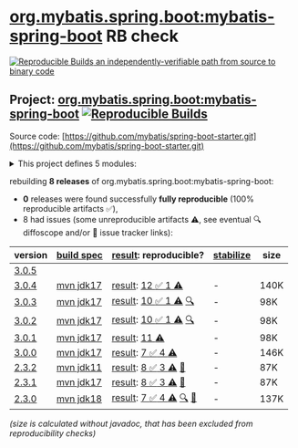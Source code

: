 [org.mybatis.spring.boot:mybatis-spring-boot](https://central.sonatype.com/artifact/org.mybatis.spring.boot/mybatis-spring-boot/versions) RB check
=======

[![Reproducible Builds](https://reproducible-builds.org/images/logos/rb.svg) an independently-verifiable path from source to binary code](https://reproducible-builds.org/)

## Project: [org.mybatis.spring.boot:mybatis-spring-boot](https://central.sonatype.com/artifact/org.mybatis.spring.boot/mybatis-spring-boot/versions) [![Reproducible Builds](https://img.shields.io/endpoint?url=https://raw.githubusercontent.com/jvm-repo-rebuild/reproducible-central/master/content/org/mybatis/spring/boot/badge.json)](https://github.com/jvm-repo-rebuild/reproducible-central/blob/master/content/org/mybatis/spring/boot/README.md)

Source code: [https://github.com/mybatis/spring-boot-starter.git](https://github.com/mybatis/spring-boot-starter.git)

<details><summary>This project defines 5 modules:</summary>

* [org.mybatis.spring.boot:mybatis-spring-boot](https://central.sonatype.com/artifact/org.mybatis.spring.boot/mybatis-spring-boot/overview)
* [org.mybatis.spring.boot:mybatis-spring-boot-autoconfigure](https://central.sonatype.com/artifact/org.mybatis.spring.boot/mybatis-spring-boot-autoconfigure/overview)
* [org.mybatis.spring.boot:mybatis-spring-boot-starter](https://central.sonatype.com/artifact/org.mybatis.spring.boot/mybatis-spring-boot-starter/overview)
* [org.mybatis.spring.boot:mybatis-spring-boot-starter-test](https://central.sonatype.com/artifact/org.mybatis.spring.boot/mybatis-spring-boot-starter-test/overview)
* [org.mybatis.spring.boot:mybatis-spring-boot-test-autoconfigure](https://central.sonatype.com/artifact/org.mybatis.spring.boot/mybatis-spring-boot-test-autoconfigure/overview)
</details>

rebuilding **8 releases** of org.mybatis.spring.boot:mybatis-spring-boot:
- **0** releases were found successfully **fully reproducible** (100% reproducible artifacts :white_check_mark:),
- 8 had issues (some unreproducible artifacts :warning:, see eventual :mag: diffoscope and/or :memo: issue tracker links):

| version | [build spec](/BUILDSPEC.md) | [result](https://reproducible-builds.org/docs/jvm/): reproducible? | [stabilize](https://github.com/google/oss-rebuild/blob/main/cmd/stabilize/README.md) | size |
| -- | --------- | ------ | ------ | -- |
| [3.0.5](https://central.sonatype.com/artifact/org.mybatis.spring.boot/mybatis-spring-boot/3.0.5/pom) | | | |
| [3.0.4](https://central.sonatype.com/artifact/org.mybatis.spring.boot/mybatis-spring-boot/3.0.4/pom) | [mvn jdk17](mybatis-spring-boot-3.0.4.buildspec) | [result](mybatis-spring-boot-3.0.4.buildinfo): [12 :white_check_mark:  1 :warning:](mybatis-spring-boot-3.0.4.buildcompare) | - | 140K |
| [3.0.3](https://central.sonatype.com/artifact/org.mybatis.spring.boot/mybatis-spring-boot/3.0.3/pom) | [mvn jdk17](mybatis-spring-boot-3.0.3.buildspec) | [result](mybatis-spring-boot-3.0.3.buildinfo): [10 :white_check_mark:  1 :warning:](mybatis-spring-boot-3.0.3.buildcompare) [:mag:](mybatis-spring-boot-3.0.3.diffoscope) | - | 98K |
| [3.0.2](https://central.sonatype.com/artifact/org.mybatis.spring.boot/mybatis-spring-boot/3.0.2/pom) | [mvn jdk17](mybatis-spring-boot-3.0.2.buildspec) | [result](mybatis-spring-boot-3.0.2.buildinfo): [10 :white_check_mark:  1 :warning:](mybatis-spring-boot-3.0.2.buildcompare) [:mag:](mybatis-spring-boot-3.0.2.diffoscope) | - | 98K |
| [3.0.1](https://central.sonatype.com/artifact/org.mybatis.spring.boot/mybatis-spring-boot/3.0.1/pom) | [mvn jdk17](mybatis-spring-boot-3.0.1.buildspec) | [result](mybatis-spring-boot-3.0.1.buildinfo): [ 11 :warning:](mybatis-spring-boot-3.0.1.buildcompare) | - | 98K |
| [3.0.0](https://central.sonatype.com/artifact/org.mybatis.spring.boot/mybatis-spring-boot/3.0.0/pom) | [mvn jdk17](mybatis-spring-boot-3.0.0.buildspec) | [result](mybatis-spring-boot-3.0.0.buildinfo): [7 :white_check_mark:  4 :warning:](mybatis-spring-boot-3.0.0.buildcompare) | - | 146K |
| [2.3.2](https://central.sonatype.com/artifact/org.mybatis.spring.boot/mybatis-spring-boot/2.3.2/pom) | [mvn jdk11](mybatis-spring-boot-2.3.2.buildspec) | [result](mybatis-spring-boot-2.3.2.buildinfo): [8 :white_check_mark:  3 :warning:](mybatis-spring-boot-2.3.2.buildcompare) [:memo:](https://github.com/mybatis/spring-boot-starter/pull/759) | - | 87K |
| [2.3.1](https://central.sonatype.com/artifact/org.mybatis.spring.boot/mybatis-spring-boot/2.3.1/pom) | [mvn jdk17](mybatis-spring-boot-2.3.1.buildspec) | [result](mybatis-spring-boot-2.3.1.buildinfo): [8 :white_check_mark:  3 :warning:](mybatis-spring-boot-2.3.1.buildcompare) [:memo:](https://github.com/mybatis/spring-boot-starter/pull/759) | - | 87K |
| [2.3.0](https://central.sonatype.com/artifact/org.mybatis.spring.boot/mybatis-spring-boot/2.3.0/pom) | [mvn jdk18](mybatis-spring-boot-2.3.0.buildspec) | [result](mybatis-spring-boot-2.3.0.buildinfo): [7 :white_check_mark:  4 :warning:](mybatis-spring-boot-2.3.0.buildcompare) [:mag:](mybatis-spring-boot-2.3.0.diffoscope) [:memo:](https://github.com/mybatis/spring-boot-starter/pull/759) | - | 137K |

<i>(size is calculated without javadoc, that has been excluded from reproducibility checks)</i>

